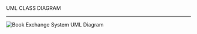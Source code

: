 <br>UML CLASS DIAGRAM</br>
<hr/>
<img 
    src="images/pt2phase2.png" 
    alt="Book Exchange System UML Diagram" 
/>
